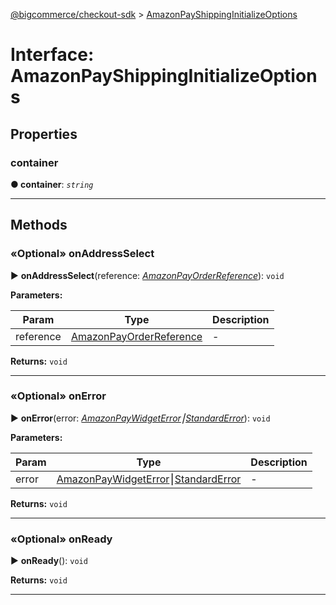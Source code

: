 [@bigcommerce/checkout-sdk](../README.md) > [AmazonPayShippingInitializeOptions](../interfaces/amazonpayshippinginitializeoptions.md)



# Interface: AmazonPayShippingInitializeOptions


## Properties
<a id="container"></a>

###  container

**●  container**:  *`string`* 






___


## Methods
<a id="onaddressselect"></a>

### «Optional» onAddressSelect

► **onAddressSelect**(reference: *[AmazonPayOrderReference](amazonpayorderreference.md)*): `void`






**Parameters:**

| Param | Type | Description |
| ------ | ------ | ------ |
| reference | [AmazonPayOrderReference](amazonpayorderreference.md)   |  - |





**Returns:** `void`





___

<a id="onerror"></a>

### «Optional» onError

► **onError**(error: *[AmazonPayWidgetError](amazonpaywidgeterror.md)⎮[StandardError](../classes/standarderror.md)*): `void`






**Parameters:**

| Param | Type | Description |
| ------ | ------ | ------ |
| error | [AmazonPayWidgetError](amazonpaywidgeterror.md)⎮[StandardError](../classes/standarderror.md)   |  - |





**Returns:** `void`





___

<a id="onready"></a>

### «Optional» onReady

► **onReady**(): `void`








**Returns:** `void`





___


